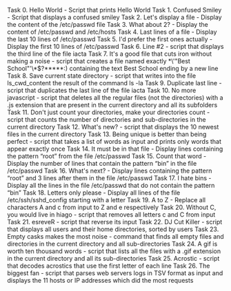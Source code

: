 Task 0. Hello World - Script that prints Hello World
Task 1. Confused Smiley - Script that displays a confused smiley
Task 2. Let's display a file - Display the content of the /etc/passwd file
Task 3. What about 2? - Display the content of /etc/passwd and /etc/hosts
Task 4. Last lines of a file - Display the last 10 lines of /etc/passwd
Task 5. I'd prefer the first ones actually - Display the first 10 lines of /etc/passwd
Task 6. Line #2 - script that displays the third line of the file iacta
Task 7. It's a good file that cuts iron without making a noise - script that creates a file named exactly \*\\'"Best School"\'\\*$\?\*\*\*\*\*:) containing the text Best School ending by a new line
Task 8. Save current state directory - script that writes into the file ls_cwd_content the result of the command ls -la
Task 9. Duplicate last line - script that duplicates the last line of the file iacta
Task 10. No more javascript - script that deletes all the regular files (not the directories) with a .js extension that are present in the current directory and all its subfolders
Task 11. Don't just count your directories, make your directories count - script that counts the number of directories and sub-directories in the current directory
Task 12. What's new? - script that displays the 10 newest files in the current directory
Task 13. Being unique is better than being perfect - script that takes a list of words as input and prints only words that appear exactly once
Task 14. It must be in that file - Display lines containing the pattern “root” from the file /etc/passwd
Task 15. Count that word - Display the number of lines that contain the pattern “bin” in the file /etc/passwd
Task 16. What's next? - Display lines containing the pattern “root” and 3 lines after them in the file /etc/passwd
Task 17. I hate bins - Display all the lines in the file /etc/passwd that do not contain the pattern “bin”
Task 18. Letters only please - Display all lines of the file /etc/ssh/sshd_config starting with a letter
Task 19. A to Z - Replace all characters A and c from input to Z and e respectively
Task 20. Without C, you would live in hiago - script that removes all letters c and C from input
Task 21. esreveR - script that reverse its input
Task 22. DJ Cut Killer - script that displays all users and their home directories, sorted by users
Task 23. Empty casks makes the most noise - command that finds all empty files and directories in the current directory and all sub-directories
Task 24. A gif is worth ten thousand words - script that lists all the files with a .gif extension in the current directory and all its sub-directories
Task 25. Acrostic - script that decodes acrostics that use the first letter of each line
Task 26. The biggest fan - script that parses web servers logs in TSV format as input and displays the 11 hosts or IP addresses which did the most requests
